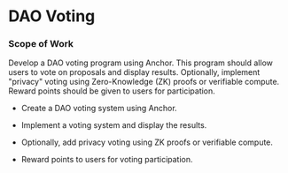# DAO Voting 

### Scope of Work
Develop a DAO voting program using Anchor. This program should allow users to vote on proposals and display results. Optionally, implement "privacy" voting using Zero-Knowledge (ZK) proofs or verifiable compute. Reward points should be given to users for participation.

- Create a DAO voting system using Anchor. 

- Implement a voting system and display the results.

- Optionally, add privacy voting using ZK proofs or verifiable compute.

- Reward points to users for voting participation.